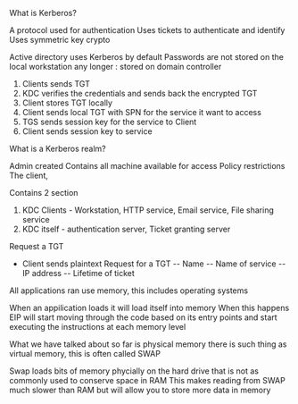 What is Kerberos?

A protocol used for authentication
Uses tickets to authenticate and identify
Uses symmetric key crypto


Active directory uses Kerberos by default
Passwords are not stored on the local workstation any longer : stored on domain controller



1. Clients sends TGT
2. KDC verifies the credentials and sends back the encrypted TGT
3. Client stores TGT locally
4. Client sends local TGT with SPN for the service it want to access
5. TGS sends session key for the service to Client
6. Client sends session key to service



What is a Kerberos realm?

Admin created 
Contains all machine available for access
Policy restrictions
The client, 



Contains 2 section
1) KDC Clients - Workstation, HTTP service, Email service, File sharing service
2) KDC itself - authentication server, Ticket granting server


Request a TGT 
* Client sends plaintext Request for a TGT
-- Name
-- Name of service
-- IP address
-- Lifetime of ticket 




All applications ran use memory, this includes operating systems

When an appilication loads it will load itself into memory
When this happens EIP will start moving through the code based on its entry points and start executing the instructions at each memory level

What we have talked about so far is physical memory there is such thing as virtual memory, this is often called SWAP

Swap loads bits of memory phycially on the hard drive that is not as commonly used to conserve space in RAM 
This makes reading from SWAP much slower than RAM but will allow you to store more data in memory